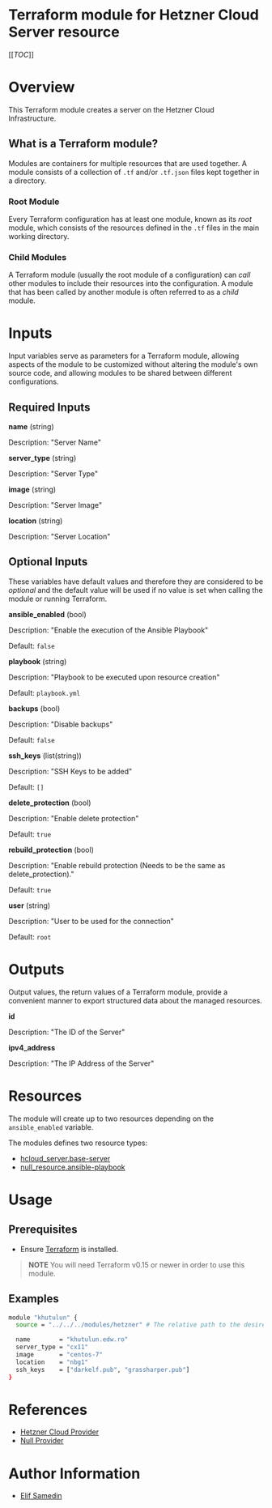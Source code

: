 # Terraform module for Hetzner Cloud Server resource

[[_TOC_]]

# Overview

This Terraform module creates a server on the Hetzner Cloud Infrastructure.

## What is a Terraform module?

Modules are containers for multiple resources that are used together. A module consists of a collection of `.tf` and/or `.tf.json` files kept together in a directory.

### Root Module

Every Terraform configuration has at least one module, known as its *root* module, which consists of the resources defined in the `.tf` files in the main working directory.

### Child Modules

A Terraform module (usually the root module of a configuration) can *call* other modules to include their resources into the configuration. A module that has been called by another module is often referred to as a *child* module.

# Inputs

Input variables serve as parameters for a Terraform module, allowing aspects of the module to be customized without altering the module's own source code, and allowing modules to be shared between different configurations.

## Required Inputs

**name** (string)

Description: "Server Name"

**server_type** (string)

Description: "Server Type"

**image** (string)

Description: "Server Image"

**location** (string)

Description: "Server Location"

## Optional Inputs

These variables have default values and therefore they are considered to be *optional* and the default value will be used if no value is set when calling the module or running Terraform.

**ansible_enabled** (bool)

Description: "Enable the execution of the Ansible Playbook"

Default: `false`

**playbook** (string)

Description: "Playbook to be executed upon resource creation"

Default: `playbook.yml`

**backups** (bool)

Description: "Disable backups"

Default: `false`

**ssh_keys** (list(string))

Description: "SSH Keys to be added"

Default: `[]`

**delete_protection** (bool)

Description: "Enable delete protection"

Default: `true`

**rebuild_protection** (bool)

Description: "Enable rebuild protection (Needs to be the same as delete_protection)."

Default: `true`

**user** (string)

Description: "User to be used for the connection"

Default: `root`

# Outputs

Output values, the return values of a Terraform module, provide a convenient manner to export structured data about the managed resources.

**id**

Description: "The ID of the Server"

**ipv4_address**

Description: "The IP Address of the Server"

# Resources

The module will create up to two resources depending on the `ansible_enabled` variable.

The modules defines two resource types:
- [hcloud_server.base-server](https://registry.terraform.io/providers/hetznercloud/hcloud/latest/docs/resources/server)
- [null_resource.ansible-playbook](https://registry.terraform.io/providers/hashicorp/null/latest/docs/resources/resource)

# Usage

## Prerequisites

- Ensure [Terraform](https://learn.hashicorp.com/tutorials/terraform/install-cli?in=terraform/aws-get-started) is installed.

> **NOTE** You will need Terraform v0.15 or newer in order to use this module.

## Examples

```bash
module "khutulun" {
  source = "../../../modules/hetzner" # The relative path to the desired child module

  name        = "khutulun.edw.ro"
  server_type = "cx11"
  image       = "centos-7"
  location    = "nbg1"
  ssh_keys    = ["darkelf.pub", "grassharper.pub"]
}
```

# References

- [Hetzner Cloud Provider](https://registry.terraform.io/providers/hetznercloud/hcloud/latest)
- [Null Provider](https://registry.terraform.io/providers/hashicorp/null/latest/docs)

# Author Information

- [Elif Samedin](elif.samedin@eaudeweb.ro)
